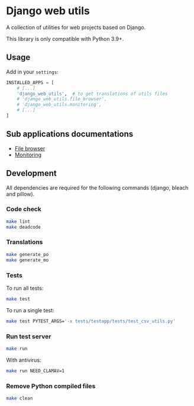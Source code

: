 # Django web utils

A collection of utilities for web projects based on Django.

This library is only compatible with Python 3.9+.


## Usage

Add in your `settings`:

``` python
INSTALLED_APPS = [
    # [...]
    'django_web_utils',  # to get translations of utils files
    # 'django_web_utils.file_browser',
    # 'django_web_utils.monitoring',
    # [...]
]
```


## Sub applications documentations

* [File browser](/django_web_utils/file_browser/README.md)
* [Monitoring](/django_web_utils/monitoring/README.md)


## Development

All dependencies are required for the following commands (django, bleach and pillow).

### Code check

``` bash
make lint
make deadcode
```

### Translations

``` bash
make generate_po
make generate_mo
```

### Tests

To run all tests:

``` bash
make test
```

To run a single test:

``` bash
make test PYTEST_ARGS='-x tests/testapp/tests/test_csv_utils.py'
```

### Run test server

``` bash
make run
```

With antivirus:

``` bash
make run NEED_CLAMAV=1
```

### Remove Python compiled files

``` bash
make clean
```
